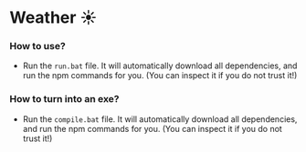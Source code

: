 <h1>Weather ☀</h1>

<h3>How to use?</h3>
<ul>
    <li>Run the <code>run.bat</code> file. It will automatically download all dependencies, and run the npm commands for you. (You can inspect it if you do not trust it!)</li>
</ul>

<h3>How to turn into an exe?</h3>
<ul>
    <li>Run the <code>compile.bat</code> file. It will automatically download all dependencies, and run the npm commands for you. (You can inspect it if you do not trust it!)</li>
</ul>